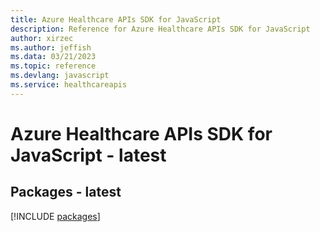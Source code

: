 ```yaml
---
title: Azure Healthcare APIs SDK for JavaScript
description: Reference for Azure Healthcare APIs SDK for JavaScript
author: xirzec
ms.author: jeffish
ms.data: 03/21/2023
ms.topic: reference
ms.devlang: javascript
ms.service: healthcareapis
---
```

# Azure Healthcare APIs SDK for JavaScript - latest
## Packages - latest
[!INCLUDE [packages](healthcare-apis-index.md)]